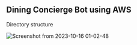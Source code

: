 ## Dining Concierge Bot using AWS
Directory structure

![Screenshot from 2023-10-16 01-02-48](https://github.com/NeuralFlux/cloud-computing-nyu/assets/40491005/a0d32d09-40e7-4fe3-8574-3bc8549d1a03)
